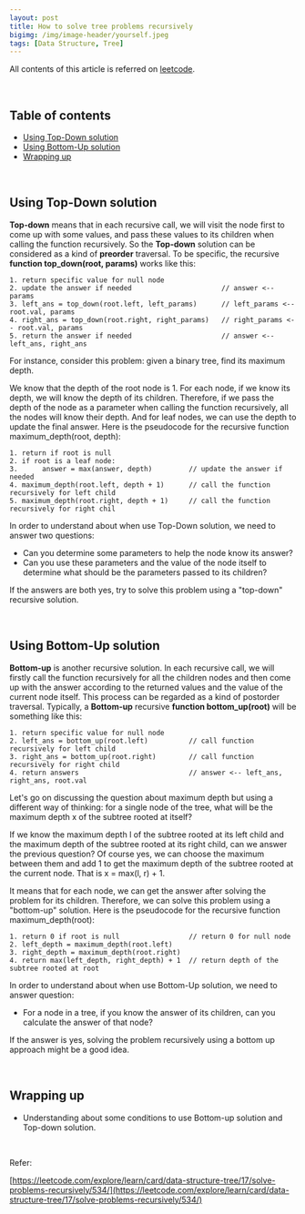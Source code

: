 ```yaml
---
layout: post
title: How to solve tree problems recursively
bigimg: /img/image-header/yourself.jpeg
tags: [Data Structure, Tree]
---
```


All contents of this article is referred on [leetcode](https://leetcode.com/explore/learn/card/data-structure-tree/17/solve-problems-recursively/534/).

<br>

## Table of contents
- [Using Top-Down solution](#using-top-down-solution)
- [Using Bottom-Up solution](#using-bottom-up-solution)
- [Wrapping up](#wrapping-up)


<br>

## Using Top-Down solution

**Top-down** means that in each recursive call, we will visit the node first to come up with some values, and pass these values to its children when calling the function recursively. So the **Top-down** solution can be considered as a kind of **preorder** traversal. To be specific, the recursive **function top_down(root, params)** works like this:

```
1. return specific value for null node
2. update the answer if needed                      // answer <-- params
3. left_ans = top_down(root.left, left_params)      // left_params <-- root.val, params
4. right_ans = top_down(root.right, right_params)   // right_params <-- root.val, params 
5. return the answer if needed                      // answer <-- left_ans, right_ans
```

For instance, consider this problem: given a binary tree, find its maximum depth.

We know that the depth of the root node is 1. For each node, if we know its depth, we will know the depth of its children. Therefore, if we pass the depth of the node as a parameter when calling the function recursively, all the nodes will know their depth. And for leaf nodes, we can use the depth to update the final answer. Here is the pseudocode for the recursive function maximum_depth(root, depth):

```
1. return if root is null
2. if root is a leaf node:
3.      answer = max(answer, depth)         // update the answer if needed
4. maximum_depth(root.left, depth + 1)      // call the function recursively for left child
5. maximum_depth(root.right, depth + 1)     // call the function recursively for right chil
```

In order to understand about when use Top-Down solution, we need to answer two questions:
- Can you determine some parameters to help the node know its answer?
- Can you use these parameters and the value of the node itself to determine what should be the parameters passed to its children?

If the answers are both yes, try to solve this problem using a "top-down" recursive solution.

<br>

## Using Bottom-Up solution

**Bottom-up** is another recursive solution. In each recursive call, we will firstly call the function recursively for all the children nodes and then come up with the answer according to the returned values and the value of the current node itself. This process can be regarded as a kind of postorder traversal. Typically, a **Bottom-up** recursive **function bottom_up(root)** will be something like this:

```
1. return specific value for null node
2. left_ans = bottom_up(root.left)          // call function recursively for left child
3. right_ans = bottom_up(root.right)        // call function recursively for right child
4. return answers                           // answer <-- left_ans, right_ans, root.val
```

Let's go on discussing the question about maximum depth but using a different way of thinking: for a single node of the tree, what will be the maximum depth x of the subtree rooted at itself?

If we know the maximum depth l of the subtree rooted at its left child and the maximum depth of the subtree rooted at its right child, can we answer the previous question? Of course yes, we can choose the maximum between them and add 1 to get the maximum depth of the subtree rooted at the current node. That is x = max(l, r) + 1.

It means that for each node, we can get the answer after solving the problem for its children. Therefore, we can solve this problem using a "bottom-up" solution. Here is the pseudocode for the recursive function maximum_depth(root):

```
1. return 0 if root is null                 // return 0 for null node
2. left_depth = maximum_depth(root.left)
3. right_depth = maximum_depth(root.right)
4. return max(left_depth, right_depth) + 1  // return depth of the subtree rooted at root
```

In order to understand about when use Bottom-Up solution, we need to answer question:
- For a node in a tree, if you know the answer of its children, can you calculate the answer of that node?

If the answer is yes, solving the problem recursively using a bottom up approach might be a good idea.


<br>

## Wrapping up

- Understanding about some conditions to use Bottom-up solution and Top-down solution.


<br>

Refer:

[https://leetcode.com/explore/learn/card/data-structure-tree/17/solve-problems-recursively/534/](https://leetcode.com/explore/learn/card/data-structure-tree/17/solve-problems-recursively/534/)